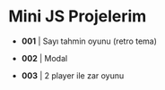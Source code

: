 # Mini JS Projelerim

- **001** | Sayı tahmin oyunu (retro tema)

- **002** | Modal

- **003** | 2 player ile zar oyunu
